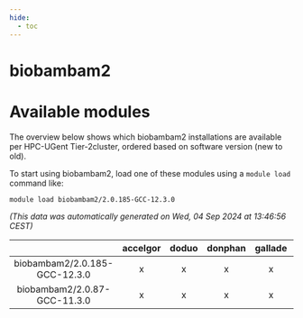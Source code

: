 ```yaml
---
hide:
  - toc
---
```


biobambam2
==========

# Available modules


The overview below shows which biobambam2 installations are available per HPC-UGent Tier-2cluster, ordered based on software version (new to old).

To start using biobambam2, load one of these modules using a `module load` command like:

```shell
module load biobambam2/2.0.185-GCC-12.3.0
```

*(This data was automatically generated on Wed, 04 Sep 2024 at 13:46:56 CEST)*  

| |accelgor|doduo|donphan|gallade|joltik|shinx|skitty|
| :---: | :---: | :---: | :---: | :---: | :---: | :---: | :---: |
|biobambam2/2.0.185-GCC-12.3.0|x|x|x|x|x|x|x|
|biobambam2/2.0.87-GCC-11.3.0|x|x|x|x|x|-|x|
